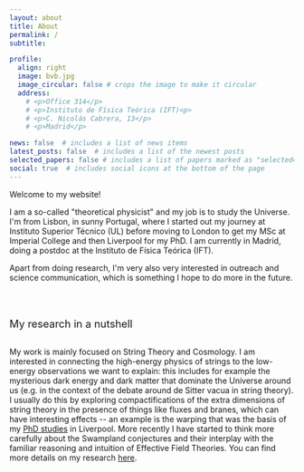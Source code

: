 ```yaml
---
layout: about
title: About
permalink: /
subtitle: 

profile:
  align: right
  image: bvb.jpg
  image_circular: false # crops the image to make it circular
  address: 
    # <p>Office 314</p>
    # <p>Instituto de Física Teórica (IFT)<p>
    # <p>C. Nicolás Cabrera, 13</p>
    # <p>Madrid</p>

news: false  # includes a list of news items
latest_posts: false  # includes a list of the newest posts
selected_papers: false # includes a list of papers marked as "selected={true}"
social: true  # includes social icons at the bottom of the page
---
```


Welcome to my website! 

I am a so-called "theoretical physicist" and my job is to study the Universe. 
I'm from Lisbon, in sunny Portugal, where I started out my journey at Instituto Superior Técnico (UL)
before moving to London to get my MSc at Imperial College and then Liverpool for my PhD. 
I am currently in Madrid, doing a postdoc at the Instítuto de Física Teórica (IFT).

Apart from doing research, I'm very also very interested in outreach and science communication, which is something I hope to do more in the future. 

<div style="padding-top:3rem; padding-bottom:1rem;"><span style="color: var(--global-theme-color); font-size: 1.15rem;"> My research in a nutshell </span></div>

My work is mainly focused on String Theory and Cosmology. I am interested in connecting the high-energy physics of strings to the low-energy observations we want to explain: this includes for example the mysterious dark energy and dark matter that dominate the Universe around us (e.g. in the context of the debate around de Sitter vacua in string theory). I usually do this by exploring compactifications of the extra dimensions of string theory in the presence of things like fluxes and branes, which can have interesting effects -- an example is the warping that was the basis of my <a href="https://livrepository.liverpool.ac.uk/3171755/" target="_blank">PhD studies</a> in Liverpool. More recently I have started to think more carefully about the Swampland conjectures and their interplay with the familiar reasoning and intuition of Effective Field Theories. You can find more details on my research [here](./research/).
